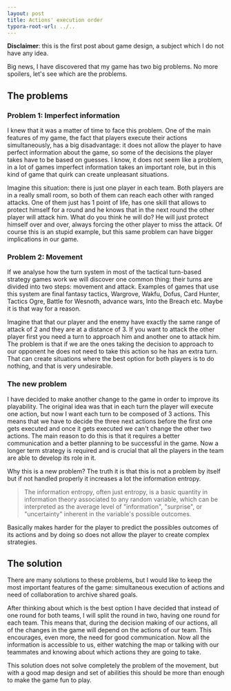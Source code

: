 ```yaml
---
layout: post
title: Actions' execution order
typora-root-url: ../..
---
```


**Disclaimer**: this is the first post about game design, a subject which I do not have any idea.

Big news, I have discovered that my game has two big problems. No more spoilers, let's see which are the problems.

## The problems

### Problem 1:  Imperfect information

I knew that it was a matter of time to face this problem. One of the main features of my game, the fact that players execute their actions simultaneously, has a big disadvantage: it does not allow the player to have perfect information about the game, so some of the decisions the player takes have to be based on guesses. I know, it does not seem like a problem, in a lot of games imperfect information takes an important role, but in this kind of game that quirk can create unpleasant situations.

Imagine this situation: there is just one player in each team. Both players are in a really small room, so both of them can reach each other with ranged attacks. One of them just has 1 point of life, has one skill that allows to protect himself for a round and he knows that in the next round the other player will attack him. What do you think he will do? He will just protect himself over and over, always forcing the other player to miss the attack. Of course this is an stupid example, but this same problem can have bigger implications in our game.



### Problem 2: Movement

If we analyse how the turn system in most of the tactical turn-based strategy games work we will discover one common thing: their turns are divided into two steps: movement and attack.  Examples of games that use this system are final fantasy tactics, Wargrove, Wakfu, Dofus, Card Hunter, Tactics Ogre, Battle for Wesnoth, advance wars, Into the Breach etc. Maybe it is that way for a reason.

Imagine that that our player and the enemy have exactly the same range of attack of 2 and they are at a distance of 3. If you want to attack the other player first you need a turn to approach him and another one to attack him. The problem is that if we are the ones taking the decision to approach to our opponent he does not need to take this action so he has an extra turn. That can create situations where the best option for both players is to do nothing, and that is very undesirable.



### The new problem

I have decided to make another change to the game in order to improve its playability. The original idea was that in each turn the player will execute one action, but now I want each turn to be composed of 3 actions. This means that we have to decide the three next actions before the first one gets executed and once it gets executed we can't change the other two actions. The main reason to do this is that it requires a better communication and a better planning to be successful in the game. Now a longer term strategy is required and is crucial that all the players in the team are able to develop its role in it.

Why this is a new problem? The truth it is that this is not a problem by itself but if not handled properly it increases a lot the information entropy.

> The information entropy, often just entropy, is a basic quantity in information theory associated to any random variable, which can be interpreted as the average level of "information", "surprise", or "uncertainty" inherent in the variable's possible outcomes.

Basically makes harder for the player to predict the possibles outcomes of its actions and by doing so does not allow the player to create complex strategies.



## The solution

There are many solutions to these problems, but I would like to keep the most important features of the game: simultaneous execution of actions and need of collaboration to archive shared goals.

After thinking about which is the best option I have decided that instead of one round for both teams, I will split the round in two, having one round for each team. This means that, during the decision making of our actions, all of the changes in the game will depend on the actions of our team. This encourages, even more, the need for good communication. Now all the information is accessible to us, either watching the map or talking with our teammates and knowing about which actions they are going to take.

This solution does not solve completely the problem of the movement, but with a good map design and set of abilities this should be more than enough to make the game fun to play.